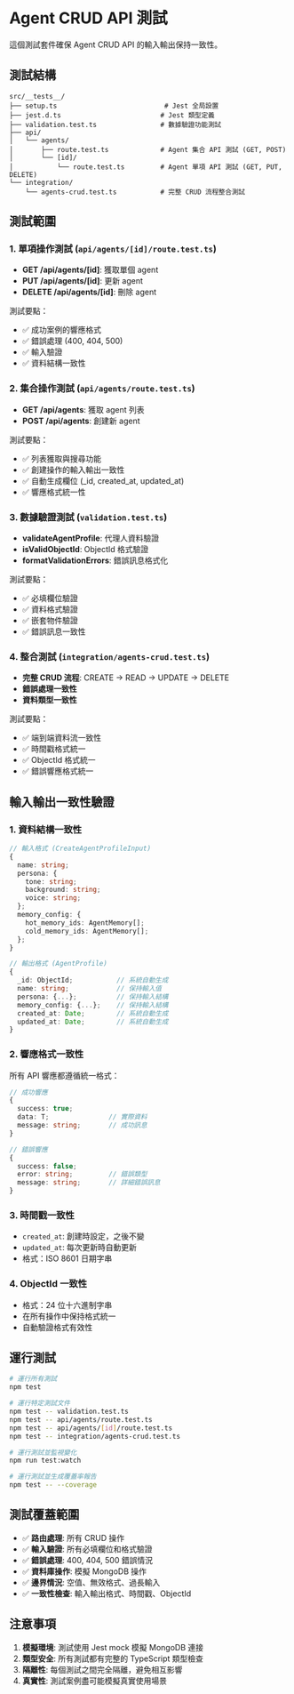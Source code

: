 # Agent CRUD API 測試

這個測試套件確保 Agent CRUD API 的輸入輸出保持一致性。

## 測試結構

```
src/__tests__/
├── setup.ts                           # Jest 全局設置
├── jest.d.ts                         # Jest 類型定義
├── validation.test.ts                # 數據驗證功能測試
├── api/
│   └── agents/
│       ├── route.test.ts             # Agent 集合 API 測試 (GET, POST)
│       └── [id]/
│           └── route.test.ts         # Agent 單項 API 測試 (GET, PUT, DELETE)
└── integration/
    └── agents-crud.test.ts           # 完整 CRUD 流程整合測試
```

## 測試範圍

### 1. 單項操作測試 (`api/agents/[id]/route.test.ts`)
- **GET /api/agents/[id]**: 獲取單個 agent
- **PUT /api/agents/[id]**: 更新 agent
- **DELETE /api/agents/[id]**: 刪除 agent

測試要點：
- ✅ 成功案例的響應格式
- ✅ 錯誤處理 (400, 404, 500)
- ✅ 輸入驗證
- ✅ 資料結構一致性

### 2. 集合操作測試 (`api/agents/route.test.ts`)
- **GET /api/agents**: 獲取 agent 列表
- **POST /api/agents**: 創建新 agent

測試要點：
- ✅ 列表獲取與搜尋功能
- ✅ 創建操作的輸入輸出一致性
- ✅ 自動生成欄位 (_id, created_at, updated_at)
- ✅ 響應格式統一性

### 3. 數據驗證測試 (`validation.test.ts`)
- **validateAgentProfile**: 代理人資料驗證
- **isValidObjectId**: ObjectId 格式驗證
- **formatValidationErrors**: 錯誤訊息格式化

測試要點：
- ✅ 必填欄位驗證
- ✅ 資料格式驗證
- ✅ 嵌套物件驗證
- ✅ 錯誤訊息一致性

### 4. 整合測試 (`integration/agents-crud.test.ts`)
- **完整 CRUD 流程**: CREATE → READ → UPDATE → DELETE
- **錯誤處理一致性**
- **資料類型一致性**

測試要點：
- ✅ 端到端資料流一致性
- ✅ 時間戳格式統一
- ✅ ObjectId 格式統一
- ✅ 錯誤響應格式統一

## 輸入輸出一致性驗證

### 1. 資料結構一致性
```typescript
// 輸入格式 (CreateAgentProfileInput)
{
  name: string;
  persona: {
    tone: string;
    background: string;
    voice: string;
  };
  memory_config: {
    hot_memory_ids: AgentMemory[];
    cold_memory_ids: AgentMemory[];
  };
}

// 輸出格式 (AgentProfile)
{
  _id: ObjectId;           // 系統自動生成
  name: string;            // 保持輸入值
  persona: {...};          // 保持輸入結構
  memory_config: {...};    // 保持輸入結構
  created_at: Date;        // 系統自動生成
  updated_at: Date;        // 系統自動生成
}
```

### 2. 響應格式一致性
所有 API 響應都遵循統一格式：
```typescript
// 成功響應
{
  success: true;
  data: T;               // 實際資料
  message: string;       // 成功訊息
}

// 錯誤響應
{
  success: false;
  error: string;         // 錯誤類型
  message: string;       // 詳細錯誤訊息
}
```

### 3. 時間戳一致性
- `created_at`: 創建時設定，之後不變
- `updated_at`: 每次更新時自動更新
- 格式：ISO 8601 日期字串

### 4. ObjectId 一致性
- 格式：24 位十六進制字串
- 在所有操作中保持格式統一
- 自動驗證格式有效性

## 運行測試

```bash
# 運行所有測試
npm test

# 運行特定測試文件
npm test -- validation.test.ts
npm test -- api/agents/route.test.ts
npm test -- api/agents/[id]/route.test.ts
npm test -- integration/agents-crud.test.ts

# 運行測試並監視變化
npm run test:watch

# 運行測試並生成覆蓋率報告
npm test -- --coverage
```

## 測試覆蓋範圍

- ✅ **路由處理**: 所有 CRUD 操作
- ✅ **輸入驗證**: 所有必填欄位和格式驗證
- ✅ **錯誤處理**: 400, 404, 500 錯誤情況
- ✅ **資料庫操作**: 模擬 MongoDB 操作
- ✅ **邊界情況**: 空值、無效格式、過長輸入
- ✅ **一致性檢查**: 輸入輸出格式、時間戳、ObjectId

## 注意事項

1. **模擬環境**: 測試使用 Jest mock 模擬 MongoDB 連接
2. **類型安全**: 所有測試都有完整的 TypeScript 類型檢查
3. **隔離性**: 每個測試之間完全隔離，避免相互影響
4. **真實性**: 測試案例盡可能模擬真實使用場景
